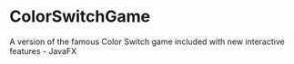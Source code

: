 # ColorSwitchGame
A version of the famous Color Switch game included with new interactive features - JavaFX
